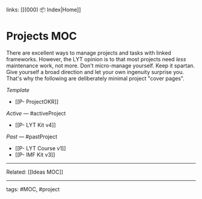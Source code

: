 links: [[(000) 📦 Index|Home]]

# Projects MOC
There are excellent ways to manage projects and tasks with linked frameworks. However, the LYT opinion is to that most projects need *less* maintenance work, not more. Don't micro-manage yourself. Keep it spartan. Give yourself a broad direction and let your own ingenuity surprise you. That's why the following are deliberately minimal project "cover pages".

*Template*
- [[P- ProjectOKR]]

*Active* — #activeProject
- [[P- LYT Kit v4]]

*Past* — #pastProject
- [[P- LYT Course v1]]
- [[P- IMF Kit v3]]

---
Related: [[Ideas MOC]]

---
tags: #MOC, #project